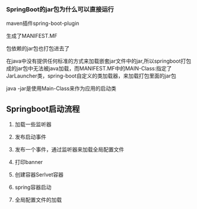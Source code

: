 ### SpringBoot的jar包为什么可以直接运行

maven插件spring-boot-plugin

生成了MANIFEST.MF

包依赖的jar包也打包进去了

在java中没有提供任何标准的方式来加载嵌套jar文件中的jar,所以springboot打包成的jar包中无法被java加载，而MANIFEST.MF中的MAIN-Class:指定了JarLauncher类，spring-boot自定义的类加载器，来加载打包里面的jar包

java -jar是使用Main-Class来作为应用的启动类



## Springboot启动流程

1. 加载一些监听器
2. 发布启动事件
3. 发布一个事件，通过监听器来加载全局配置文件
4. 打印banner
5. 创建容器Serlvet容器





1. spring容器启动
2. 全局配置文件的加载